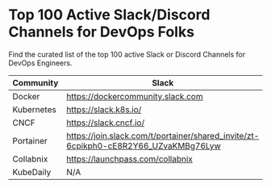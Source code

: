 # Top 100 Active Slack/Discord Channels for DevOps Folks

Find the curated list of the top 100 active Slack or Discord Channels for DevOps Engineers.


| Community  | Slack | Discord |
| ------------- | ------------- | ------------- | 
| Docker   | https://dockercommunity.slack.com  | N/A |
| Kubernetes  | https://slack.k8s.io/  | N/A |
| CNCF | https://slack.cncf.io/ | N/A |
| Portainer | https://join.slack.com/t/portainer/shared_invite/zt-6cpikph0-cE8R2Y66_UZvaKMBg76Lyw | N/A
| Collabnix | https://launchpass.com/collabnix | N/A |
| KubeDaily | N/A | https://discord.gg/rEvr7vq | 

